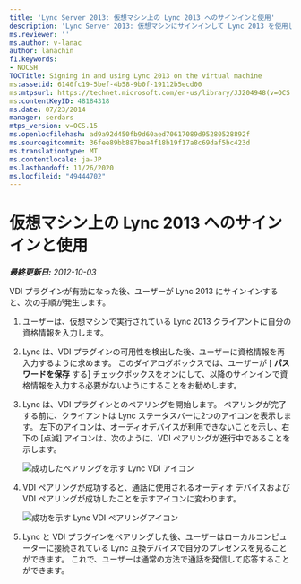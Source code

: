 ```yaml
---
title: 'Lync Server 2013: 仮想マシン上の Lync 2013 へのサインインと使用'
description: 'Lync Server 2013: 仮想マシンにサインインして Lync 2013 を使用します。'
ms.reviewer: ''
ms.author: v-lanac
author: lanachin
f1.keywords:
- NOCSH
TOCTitle: Signing in and using Lync 2013 on the virtual machine
ms:assetid: 6140fc19-5bef-4b58-9b0f-19112b5ecd00
ms:mtpsurl: https://technet.microsoft.com/en-us/library/JJ204948(v=OCS.15)
ms:contentKeyID: 48184318
ms.date: 07/23/2014
manager: serdars
mtps_version: v=OCS.15
ms.openlocfilehash: ad9a92d450fb9d60aed70617089d95280528892f
ms.sourcegitcommit: 36fee89bb887bea4f18b19f17a8c69daf5bc423d
ms.translationtype: MT
ms.contentlocale: ja-JP
ms.lasthandoff: 11/26/2020
ms.locfileid: "49444702"
---
```

# <a name="signing-in-and-using-lync-2013-on-the-virtual-machine"></a>仮想マシン上の Lync 2013 へのサインインと使用

<div data-xmlns="http://www.w3.org/1999/xhtml">

<div class="topic" data-xmlns="http://www.w3.org/1999/xhtml" data-msxsl="urn:schemas-microsoft-com:xslt" data-cs="https://msdn.microsoft.com/">

<div data-asp="https://msdn2.microsoft.com/asp">



</div>

<div id="mainSection">

<div id="mainBody">

<span> </span>

_**最終更新日:** 2012-10-03_

VDI プラグインが有効になった後、ユーザーが Lync 2013 にサインインすると、次の手順が発生します。

1.  ユーザーは、仮想マシンで実行されている Lync 2013 クライアントに自分の資格情報を入力します。

2.  Lync は、VDI プラグインの可用性を検出した後、ユーザーに資格情報を再入力するように求めます。 このダイアログボックスでは、ユーザーが [ **パスワードを保存** する] チェックボックスをオンにして、以降のサインインで資格情報を入力する必要がないようにすることをお勧めします。

3.  Lync は、VDI プラグインとのペアリングを開始します。 ペアリングが完了する前に、クライアントは Lync ステータスバーに2つのアイコンを表示します。 左下のアイコンは、オーディオデバイスが利用できないことを示し、右下の [点滅] アイコンは、次のように、VDI ペアリングが進行中であることを示します。
    
    ![成功したペアリングを示す Lync VDI アイコン](images/JJ204948.303d618c-4bc8-41c4-8553-2475de0d395e(OCS.15).png "成功したペアリングを示す Lync VDI アイコン")  

4.  VDI ペアリングが成功すると、通話に使用されるオーディオ デバイスおよび VDI ペアリングが成功したことを示すアイコンに変わります。
    
    ![成功を示す Lync VDI ペアリングアイコン](images/JJ204948.57be3387-a3e5-4949-831e-f5ff9fcc5598(OCS.15).png "成功を示す Lync VDI ペアリングアイコン")  

5.  Lync と VDI プラグインをペアリングした後、ユーザーはローカルコンピューターに接続されている Lync 互換デバイスで自分のプレゼンスを見ることができます。 これで、ユーザーは通常の方法で通話を発信して応答することができます。

</div>

<span> </span>

</div>

</div>

</div>

